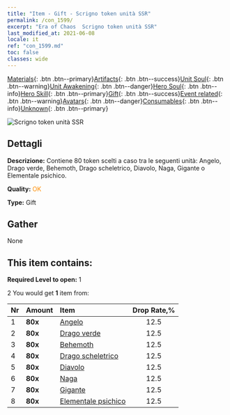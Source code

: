 ```yaml
---
title: "Item - Gift - Scrigno token unità SSR"
permalink: /con_1599/
excerpt: "Era of Chaos  Scrigno token unità SSR"
last_modified_at: 2021-06-08
locale: it
ref: "con_1599.md"
toc: false
classes: wide
---
```

 [Materials](/ItemsIT/){: .btn .btn--primary}[Artifacts](/ItemsIT/Artifacts/){: .btn .btn--success}[Unit Soul](/ItemsIT/UnitSoul/){: .btn .btn--warning}[Unit Awakening](/ItemsIT/UnitAwakening/){: .btn .btn--danger}[Hero Soul](/ItemsIT/HeroSoul/){: .btn .btn--info}[Hero Skill](/ItemsIT/HeroSkill/){: .btn .btn--primary}[Gift](/ItemsIT/Gift/){: .btn .btn--success}[Event related](/ItemsIT/Events/){: .btn .btn--warning}[Avatars](/ItemsIT/Avatars/){: .btn .btn--danger}[Consumables](/ItemsIT/Consumables/){: .btn .btn--info}[Unknown](/ItemsIT/Unknown/){: .btn .btn--primary}

 ![Scrigno token unità SSR](/images/t/i_907211.png)

## Dettagli
 **Descrizione:** Contiene 80 token scelti a caso tra le seguenti unità: Angelo, Drago verde, Behemoth, Drago scheletrico, Diavolo, Naga, Gigante o Elementale psichico.

 **Quality:** <span style="color: #FF8C00">OK</span>

 **Type:** Gift

## Gather

  None

## This item contains:

 **Required Level to open:** 1

 2 You would get **1** item  from:

  | Nr | Amount |     Item    | Drop Rate,% |
  |:---|:-------|:------------|:---------:|
  | 1 |  **80x** | [Angelo](/ItemsIT/unt_196/) | 12.5 | 
  | 2 |  **80x** | [Drago verde](/ItemsIT/unt_205/) | 12.5 | 
  | 3 |  **80x** | [Behemoth](/ItemsIT/unt_223/) | 12.5 | 
  | 4 |  **80x** | [Drago scheletrico](/ItemsIT/unt_214/) | 12.5 | 
  | 5 |  **80x** | [Diavolo](/ItemsIT/unt_232/) | 12.5 | 
  | 6 |  **80x** | [Naga](/ItemsIT/unt_240/) | 12.5 | 
  | 7 |  **80x** | [Gigante](/ItemsIT/unt_241/) | 12.5 | 
  | 8 |  **80x** | [Elementale psichico](/ItemsIT/unt_267/) | 12.5 | 
